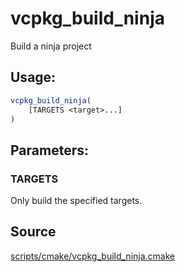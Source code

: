 # vcpkg_build_ninja

Build a ninja project

## Usage:
```cmake
vcpkg_build_ninja(
    [TARGETS <target>...]
)
```

## Parameters:
### TARGETS
Only build the specified targets.

## Source
[scripts/cmake/vcpkg_build_ninja.cmake](https://github.com/Microsoft/vcpkg/blob/master/scripts/cmake/vcpkg_build_ninja.cmake)
